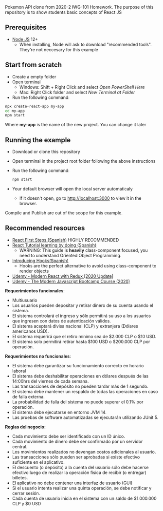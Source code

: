 Pokemon API clone from 2020-2 IWG-101 Homework. The purpose of this repository is to show students basic concepts of React JS

## Prerequisites

- [Node JS](https://nodejs.org/es/) 12+
  - When installing, Node will ask to download "recommended tools". They're not neccesary for this example

## Start from scratch 

- Create a empty folder
- Open terminal
  - Windows: Shift + Right Click and select *Open PowerShell Here*
  - Mac: Right Click folder and select *New Terminal at Folder*
- Run the following command:

```sh
npx create-react-app my-app
cd my-app
npm start
```

Where **my-app** is the name of the new project. You can change it later

## Running the example 

- Download or clone this repository

- Open terminal in the project root folder following the above instructions

- Run the following command:

  ```sh
  npm start
  ```

- Your default browser will open the local server automaticaly

  - If it doesn't open, go to [http://localhost:3000](http://localhost:3000) to view it in the browser.

Compile and Publish are out of the scope for this example.

## Recommended resources

- [React First Steps (Spanish)](https://es.reactjs.org/docs/hello-world.html) HIGHLY RECOMMENDED
- [React Tutorial learning by doing (Spanish)](https://es.reactjs.org/tutorial/tutorial.html)
  - WARNING: This guide is **heavily** class-component focused, you need to understand Oriented Object Programming.
- [Introducing Hooks(Spanish)](https://es.reactjs.org/docs/hooks-intro.html)
  - Hooks are the perfect alternative to avoid using class-component to render objects
- [Udemy - Modern React with Redux [2020 Update]](https://www.udemy.com/course/react-redux/)
- [Udemy - The Modern Javascript Bootcamp Course (2020)](https://www.udemy.com/course/javascript-beginners-complete-tutorial/)

**Requerimientos funcionales**:  

- Multiusuario
- Los usuarios pueden depositar y retirar dinero de su cuenta usando el sistema.
- El sistema controlará el ingreso y sólo permitirá su uso a los usuarios que ingresen con datos de autenticación válidos.
- El sistema aceptará divisa nacional (CLP) y extranjera (Dólares americanos USD).
- El sistema requerirá que el retiro mínimo sea de $2.000 CLP o $10 USD.
- El sistema solo permitirá retirar hasta $100 USD o $200.000 CLP por operación.



**Requerimientos no funcionales**:  

- El sistema debe garantizar su funcionamiento correcto en horario laboral
- El sistema debe deshabilitar operaciones en dólares después de las 14:00hrs del viernes de cada semana.
- Las transacciones de depósito no pueden tardar más de 1 segundo.
- El sistema debe mantener un respaldo de todas las operaciones en caso de falla externa.
- La probabilidad de falla del sistema no puede superar el 0.1% por operación.
- El sistema debe ejecutarse en entorno JVM 14.
- Las pruebas de software automatizadas se ejecutarán utilizando JUnit 5.



**Reglas del negocio:**



- Cada movimiento debe ser identificado con un ID único.
- Cada movimiento de dinero debe ser confirmado por un servidor central.
- Los movimientos realizados no devengan costos adicionales al usuario.
- Las transacciones sólo pueden ser aprobadas si existe efectivo suficiente en el aplicativo.
- El descuento (o depósito) a la cuenta del usuario sólo debe hacerse efectivo luego de realizar la operación física de recibir (o entregar) billetes.
- El aplicativo no debe contener una interfaz de usuario (GUI)
- Si el usuario intenta realizar una quinta operación, se debe notificar y cerrar sesión.
- Cada cuenta de usuario inicia en el sistema con un saldo de $1.000.000 CLP y $0 USD

